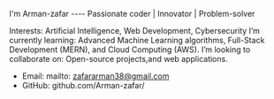 I'm Arman-zafar
---- Passionate coder | Innovator | Problem-solver

Interests: Artificial Intelligence, Web Development, Cybersecurity
 I’m currently learning: Advanced Machine Learning algorithms, Full-Stack Development (MERN), and Cloud Computing (AWS).
I’m looking to collaborate on: Open-source projects,and  web applications.
- Email: mailto: zafararman38@gmail.com
- GitHub: github.com/Arman-zafar/


<!---
Arman-zafar/Arman-zafar is a ✨ special ✨ repository because its `README.md` (this file) appears on your GitHub profile.
You can click the Preview link to take a look at your changes.
--->
